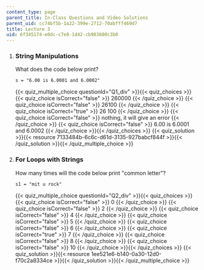 ```yaml
---
content_type: page
parent_title: In-Class Questions and Video Solutions
parent_uid: cc74bf5b-1a22-399e-2712-70abfff469d7
title: Lecture 3
uid: 6f345174-e0dc-c7e8-1d42-cb983600c3b0
---
```


1.  ### String Manipulations
    
    What does the code below print?
    
    ```
    s = "6.00 is 6.0001 and 6.0002"
    ```
    
      
    {{< quiz_multiple_choice questionId="Q1_div" >}}{{< quiz_choices >}}{{< quiz_choice isCorrect="false" >}}&nbsp;260000&nbsp;{{< /quiz_choice >}}
    {{< quiz_choice isCorrect="false" >}}&nbsp;26100&nbsp;{{< /quiz_choice >}}
    {{< quiz_choice isCorrect="true" >}}&nbsp;26 100&nbsp;{{< /quiz_choice >}}
    {{< quiz_choice isCorrect="false" >}}&nbsp;nothing, it will give an error&nbsp;{{< /quiz_choice >}}
    {{< quiz_choice isCorrect="false" >}}&nbsp;6.00 is 6.0001 and 6.0002&nbsp;{{< /quiz_choice >}}{{< /quiz_choices >}}
    {{< quiz_solution >}}{{< resource 7133484b-6c6c-d61d-3135-927babcf844f >}}{{< /quiz_solution >}}{{< /quiz_multiple_choice >}}
  
3.  ### For Loops with Strings
    
    How many times will the code below print "common letter"?
    
    ```
    s1 = "mit u rock"
    ```
    
    {{< quiz_multiple_choice questionId="Q2_div" >}}{{< quiz_choices >}}{{< quiz_choice isCorrect="false" >}}&nbsp;0&nbsp;{{< /quiz_choice >}}
    {{< quiz_choice isCorrect="false" >}}&nbsp;2&nbsp;{{< /quiz_choice >}}
    {{< quiz_choice isCorrect="false" >}}&nbsp;4&nbsp;{{< /quiz_choice >}}
    {{< quiz_choice isCorrect="false" >}}&nbsp;5&nbsp;{{< /quiz_choice >}}
    {{< quiz_choice isCorrect="false" >}}&nbsp;6&nbsp;{{< /quiz_choice >}}
    {{< quiz_choice isCorrect="true" >}}&nbsp;7&nbsp;{{< /quiz_choice >}}
    {{< quiz_choice isCorrect="false" >}}&nbsp;8&nbsp;{{< /quiz_choice >}}
    {{< quiz_choice isCorrect="false" >}}&nbsp;10&nbsp;{{< /quiz_choice >}}{{< /quiz_choices >}}
    {{< quiz_solution >}}{{< resource 1ee521e6-b140-0a30-12d0-f70c2a8334ce >}}{{< /quiz_solution >}}{{< /quiz_multiple_choice >}}